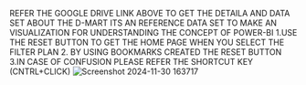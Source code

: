 REFER THE GOOGLE DRIVE LINK ABOVE TO GET THE DETAILA AND DATA SET ABOUT THE D-MART
ITS AN REFERENCE DATA SET TO MAKE AN VISUALIZATION FOR UNDERSTANDING THE CONCEPT OF POWER-BI
1.USE THE RESET BUTTON TO GET THE HOME PAGE WHEN YOU SELECT THE FILTER PLAN
2. BY USING BOOKMARKS CREATED THE RESET BUTTON 
3.IN CASE OF CONFUSION PLEASE REFER THE SHORTCUT KEY (CNTRL+CLICK)
               ![Screenshot 2024-11-30 163717](https://github.com/user-attachments/assets/00df3a18-6a11-4e40-a3cd-b038c3d387ab)
